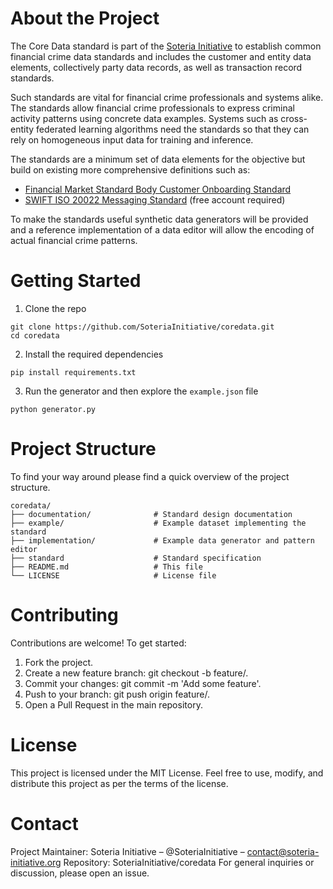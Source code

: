# About the Project
The Core Data standard is part of the [Soteria Initiative](https://soteria-initiative.org/) to establish common financial
crime data standards and includes the customer and entity data elements, collectively 
party data records, as well as transaction record standards.

Such standards are vital for financial crime professionals and systems alike.
The standards allow financial crime professionals to express criminal activity patterns
using concrete data examples. Systems such as cross-entity federated learning algorithms
need the standards so that they can rely on homogeneous input data for training and inference.

The standards are a minimum set of data elements for the objective but build on
existing more comprehensive definitions such as:
- [Financial Market Standard Body Customer Onboarding Standard](https://fmsb.com/wp-content/uploads/2024/12/20241217_Standard-for-COB_FINAL.pdf)
- [SWIFT ISO 20022 Messaging Standard](https://www2.swift.com/knowledgecentre/publications/iso_20022_fnc_instit_get_st/4.0?topic=technical-implementation.htm) (free account required)

To make the standards useful synthetic data generators will be provided and a reference
implementation of a data editor will allow the encoding of actual financial crime patterns.

# Getting Started
1. Clone the repo
```
git clone https://github.com/SoteriaInitiative/coredata.git
cd coredata
```
2. Install the required dependencies
```
pip install requirements.txt
```
3. Run the generator and then explore the ```example.json``` file
```
python generator.py
```
# Project Structure
To find your way around please find a quick overview of the project structure.
```
coredata/
├── documentation/              # Standard design documentation
├── example/                    # Example dataset implementing the standard
├── implementation/             # Example data generator and pattern editor
├── standard                    # Standard specification
├── README.md                   # This file
└── LICENSE                     # License file
```
# Contributing
Contributions are welcome! To get started:

1. Fork the project. 
2. Create a new feature branch: git checkout -b feature/<new-feature>. 
3. Commit your changes: git commit -m 'Add some feature'. 
4. Push to your branch: git push origin feature/<new-feature>. 
5. Open a Pull Request in the main repository.
# License
This project is licensed under the MIT License.
Feel free to use, modify, and distribute this project as per the terms of the license.
# Contact
Project Maintainer: Soteria Initiative – @SoteriaInitiative – contact@soteria-initiative.org
Repository: SoteriaInitiative/coredata
For general inquiries or discussion, please open an issue.